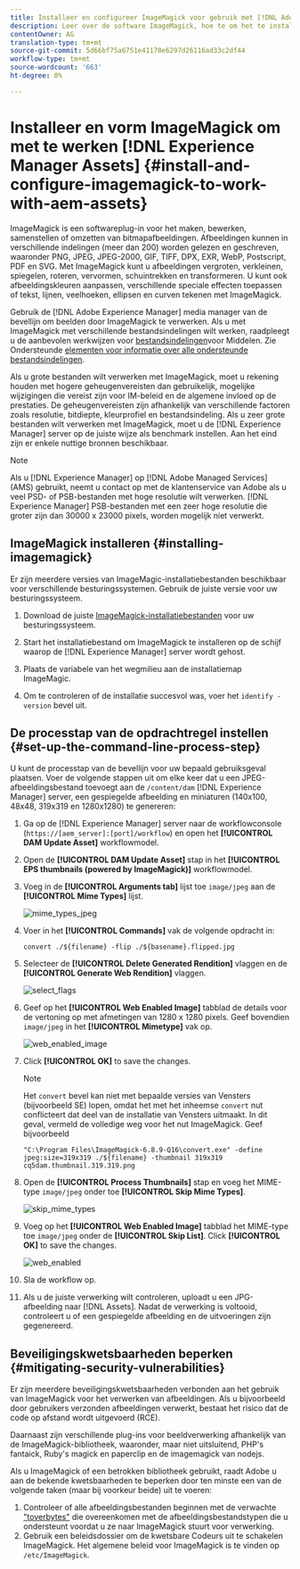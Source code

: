 ```yaml
---
title: Installeer en configureer ImageMagick voor gebruik met [!DNL Adobe Experience Manager Assets].
description: Leer over de software ImageMagick, hoe te om het te installeren, opstelling de het processtap van de bevellijn, en gebruik het om, duimnagels van beelden uit te geven samen te stellen en te produceren.
contentOwner: AG
translation-type: tm+mt
source-git-commit: 5d66bf75a6751e41170e6297d26116ad33c2df44
workflow-type: tm+mt
source-wordcount: '663'
ht-degree: 0%

---
```



# Installeer en vorm ImageMagick om met te werken [!DNL Experience Manager Assets] {#install-and-configure-imagemagick-to-work-with-aem-assets}

ImageMagick is een softwareplug-in voor het maken, bewerken, samenstellen of omzetten van bitmapafbeeldingen. Afbeeldingen kunnen in verschillende indelingen (meer dan 200) worden gelezen en geschreven, waaronder PNG, JPEG, JPEG-2000, GIF, TIFF, DPX, EXR, WebP, Postscript, PDF en SVG. Met ImageMagick kunt u afbeeldingen vergroten, verkleinen, spiegelen, roteren, vervormen, schuintrekken en transformeren. U kunt ook afbeeldingskleuren aanpassen, verschillende speciale effecten toepassen of tekst, lijnen, veelhoeken, ellipsen en curven tekenen met ImageMagick.

Gebruik de [!DNL Adobe Experience Manager] media manager van de bevellijn om beelden door ImageMagick te verwerken. Als u met ImageMagick met verschillende bestandsindelingen wilt werken, raadpleegt u de aanbevolen werkwijzen voor [bestandsindelingen](/help/assets/assets-file-format-best-practices.md)voor Middelen. Zie Ondersteunde [elementen voor informatie over alle ondersteunde bestandsindelingen](/help/assets/assets-formats.md).

Als u grote bestanden wilt verwerken met ImageMagick, moet u rekening houden met hogere geheugenvereisten dan gebruikelijk, mogelijke wijzigingen die vereist zijn voor IM-beleid en de algemene invloed op de prestaties. De geheugenvereisten zijn afhankelijk van verschillende factoren zoals resolutie, bitdiepte, kleurprofiel en bestandsindeling. Als u zeer grote bestanden wilt verwerken met ImageMagick, moet u de [!DNL Experience Manager] server op de juiste wijze als benchmark instellen. Aan het eind zijn er enkele nuttige bronnen beschikbaar.

>[!NOTE]
>
>Als u [!DNL Experience Manager] op [!DNL Adobe Managed Services] (AMS) gebruikt, neemt u contact op met de klantenservice van Adobe als u veel PSD- of PSB-bestanden met hoge resolutie wilt verwerken. [!DNL Experience Manager] PSB-bestanden met een zeer hoge resolutie die groter zijn dan 30000 x 23000 pixels, worden mogelijk niet verwerkt.

## ImageMagick installeren {#installing-imagemagick}

Er zijn meerdere versies van ImageMagic-installatiebestanden beschikbaar voor verschillende besturingssystemen. Gebruik de juiste versie voor uw besturingssysteem.

1. Download de juiste [ImageMagick-installatiebestanden](https://www.imagemagick.org/script/download.php) voor uw besturingssysteem.
1. Start het installatiebestand om ImageMagick te installeren op de schijf waarop de [!DNL Experience Manager] server wordt gehost.

1. Plaats de variabele van het wegmilieu aan de installatiemap ImageMagic.
1. Om te controleren of de installatie succesvol was, voer het `identify -version` bevel uit.

## De processtap van de opdrachtregel instellen {#set-up-the-command-line-process-step}

U kunt de processtap van de bevellijn voor uw bepaald gebruiksgeval plaatsen. Voer de volgende stappen uit om elke keer dat u een JPEG-afbeeldingsbestand toevoegt aan de `/content/dam` [!DNL Experience Manager] server, een gespiegelde afbeelding en miniaturen (140x100, 48x48, 319x319 en 1280x1280) te genereren:

1. Ga op de [!DNL Experience Manager] server naar de workflowconsole (`https://[aem_server]:[port]/workflow`) en open het **[!UICONTROL DAM Update Asset]** workflowmodel.
1. Open de **[!UICONTROL DAM Update Asset]** stap in het **[!UICONTROL EPS thumbnails (powered by ImageMagick)]** workflowmodel.
1. Voeg in de **[!UICONTROL Arguments tab]** lijst toe `image/jpeg` aan de **[!UICONTROL Mime Types]** lijst.

   ![mime_types_jpeg](assets/mime_types_jpeg.png)

1. Voer in het **[!UICONTROL Commands]** vak de volgende opdracht in:

   `convert ./${filename} -flip ./${basename}.flipped.jpg`

1. Selecteer de **[!UICONTROL Delete Generated Rendition]** vlaggen en de **[!UICONTROL Generate Web Rendition]** vlaggen.

   ![select_flags](assets/select_flags.png)

1. Geef op het **[!UICONTROL Web Enabled Image]** tabblad de details voor de vertoning op met afmetingen van 1280 x 1280 pixels. Geef bovendien `image/jpeg` in het **[!UICONTROL Mimetype]** vak op.

   ![web_enabled_image](assets/web_enabled_image.png)

1. Click **[!UICONTROL OK]** to save the changes.

   >[!NOTE]
   >
   >Het `convert` bevel kan niet met bepaalde versies van Vensters (bijvoorbeeld SE) lopen, omdat het met het inheemse `convert` nut conflicteert dat deel van de installatie van Vensters uitmaakt. In dit geval, vermeld de volledige weg voor het nut ImageMagick. Geef bijvoorbeeld
   >
   >
   >`"C:\Program Files\ImageMagick-6.8.9-Q16\convert.exe" -define jpeg:size=319x319 ./${filename} -thumbnail 319x319 cq5dam.thumbnail.319.319.png`

1. Open de **[!UICONTROL Process Thumbnails]** stap en voeg het MIME-type `image/jpeg` onder toe **[!UICONTROL Skip Mime Types]**.

   ![skip_mime_types](assets/skip_mime_types.png)

1. Voeg op het **[!UICONTROL Web Enabled Image]** tabblad het MIME-type toe `image/jpeg` onder de **[!UICONTROL Skip List]**. Click **[!UICONTROL OK]** to save the changes.

   ![web_enabled](assets/web_enabled.png)

1. Sla de workflow op.

1. Als u de juiste verwerking wilt controleren, uploadt u een JPG-afbeelding naar [!DNL Assets]. Nadat de verwerking is voltooid, controleert u of een gespiegelde afbeelding en de uitvoeringen zijn gegenereerd.

## Beveiligingskwetsbaarheden beperken {#mitigating-security-vulnerabilities}

Er zijn meerdere beveiligingskwetsbaarheden verbonden aan het gebruik van ImageMagick voor het verwerken van afbeeldingen. Als u bijvoorbeeld door gebruikers verzonden afbeeldingen verwerkt, bestaat het risico dat de code op afstand wordt uitgevoerd (RCE).

Daarnaast zijn verschillende plug-ins voor beeldverwerking afhankelijk van de ImageMagick-bibliotheek, waaronder, maar niet uitsluitend, PHP&#39;s fantaick, Ruby&#39;s magick en paperclip en de imagemagick van nodejs.

Als u ImageMagick of een betrokken bibliotheek gebruikt, raadt Adobe u aan de bekende kwetsbaarheden te beperken door ten minste een van de volgende taken (maar bij voorkeur beide) uit te voeren:

1. Controleer of alle afbeeldingsbestanden beginnen met de verwachte [&quot;toverbytes&quot;](https://en.wikipedia.org/wiki/List_of_file_signatures) die overeenkomen met de afbeeldingsbestandstypen die u ondersteunt voordat u ze naar ImageMagick stuurt voor verwerking.
1. Gebruik een beleidsdossier om de kwetsbare Codeurs uit te schakelen ImageMagick. Het algemene beleid voor ImageMagick is te vinden op `/etc/ImageMagick`.
